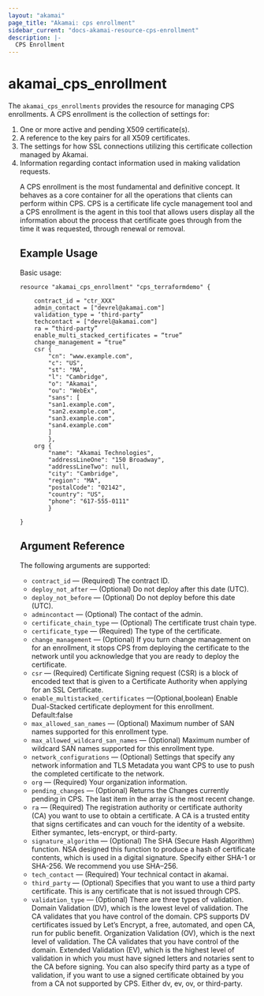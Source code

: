 ```yaml
---
layout: "akamai"
page_title: "Akamai: cps enrollment"
sidebar_current: "docs-akamai-resource-cps-enrollment"
description: |-
  CPS Enrollment
---
```


# akamai_cps_enrollment


The `akamai_cps_enrollments` provides the resource for managing CPS enrollments. A CPS enrollment is the collection of settings for:

<ol>
<li>One or more active and pending X509 certificate(s).</li>
<li>A reference to the key pairs for all X509 certificates.</li>
<li>The settings for how SSL connections utilizing this certificate collection managed by Akamai.</li>
<li>Information regarding contact information used in making validation requests.</li>

A CPS enrollment is the most fundamental and definitive concept. It behaves as a core container for all the operations that clients can perform within CPS. CPS is a certificate life cycle management tool and a CPS enrollment is the agent in this tool that allows users display all the information about the process that certificate goes through from the time it was requested, through renewal or removal.


## Example Usage

Basic usage:

```hcl
resource "akamai_cps_enrollment" "cps_terraformdemo" {

    contract_id = "ctr_XXX"
    admin_contact = ["devrel@akamai.com"]
    validation_type = ‘third-party”
    techcontact = ["devrel@akamai.com"]
    ra = “third-party”
    enable_multi_stacked_certificates = “true”
    change_management = “true”
    csr {
        "cn": "www.example.com",
        "c": "US",
        "st": "MA",
        "l": "Cambridge",
        "o": "Akamai",
        "ou": "WebEx",
        "sans": [
        "san1.example.com",
        "san2.example.com",
        "san3.example.com",
        "san4.example.com"
        ] 
        },
    org {
        "name": "Akamai Technologies",
        "addressLineOne": "150 Broadway",
        "addressLineTwo": null,
        "city": "Cambridge",
        "region": "MA",
        "postalCode": "02142",
        "country": "US",
        "phone": "617-555-0111"
        }

}

```

## Argument Reference

The following arguments are supported:

* `contract_id` — (Required) The contract ID.  
* `deploy_not_after` — (Optional) Do not deploy after this date (UTC).  
* `deploy_not_before` — (Optional) Do not deploy before this date (UTC).  
* `admincontact` — (Optional) The contact of the admin.  
* `certificate_chain_type` — (Optional) The certificate trust chain type.  
* `certificate_type` — (Required) The type of the certificate.  
* `change_management` — (Optional) If you turn change management on for an enrollment, it stops CPS from deploying the certificate to the network until you acknowledge that you are ready to deploy the certificate.  
* `csr` — (Required) Certificate Signing request (CSR) is a block of encoded text that is given to a Certificate Authority when applying for an SSL Certificate.  
* `enable_multistacked_certificates` —(Optional,boolean) Enable Dual-Stacked certificate deployment for this enrollment.  Default:false  
* `max_allowed_san_names` — (Optional) Maximum number of SAN names supported for this enrollment type.  
* `max_allowed_wildcard_san_names` — (Optional) Maximum number of wildcard SAN names supported for this enrollment type.  
* `network_configurations` — (Optional) Settings that specify any network information and TLS Metadata you want CPS to use to push the completed certificate to the network.  
* `org` — (Required) Your organization information.  
* `pending_changes` — (Optional) Returns the Changes currently pending in CPS. The last item in the array is the most recent change.  
* `ra` — (Required) The registration authority or certificate authority (CA) you want to use to obtain a certificate. A CA is a trusted entity that signs certificates and can vouch for the identity of a website. Either symantec, lets-encrypt, or third-party.  
* `signature_algorithm` — (Optional) The SHA (Secure Hash Algorithm) function. NSA designed this function to produce a hash of certificate contents, which is used in a digital signature. Specify either SHA-1 or SHA-256. We recommend you use SHA–256.  
* `tech_contact` — (Required) Your technical contact in akamai.  
* `third_party` — (Optional) Specifies that you want to use a third party certificate. This is any certificate that is not issued through CPS.  
* `validation_type` — (Optional) There are three types of validation. Domain Validation (DV), which is the lowest level of validation. The CA validates that you have control of the domain. CPS supports DV certificates issued by Let’s Encrypt, a free, automated, and open CA, run for public benefit. Organization Validation (OV), which is the next level of validation. The CA validates that you have control of the domain. Extended Validation (EV), which is the highest level of validation in which you must have signed letters and notaries sent to the CA before signing. You can also specify third party as a type of validation, if you want to use a signed certificate obtained by you from a CA not supported by CPS. Either dv, ev, ov, or third-party.  
